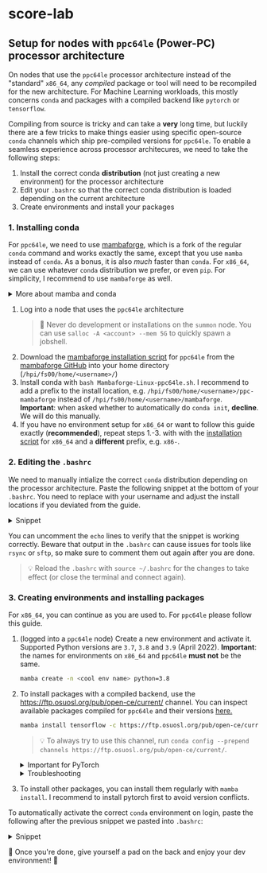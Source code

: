 # score-lab

## Setup for nodes with `ppc64le` (Power-PC) processor architecture
On nodes that use the `ppc64le` processor architecture instead of the "standard" `x86_64`, any *compiled* package or tool will need to be recompiled for the new architecture. For Machine Learning workloads, this mostly concerns `conda` and packages with a compiled backend like `pytorch` or `tensorflow`. 

Compiling from source is tricky and can take a **very** long time, but luckily there are a few tricks to make things easier using specific open-source `conda` channels which ship pre-compiled versions for `ppc64le`. To enable a seamless experience across processor architecures, we need to take the following steps:

1. Install the correct conda **distribution** (not just creating a new environment) for the processor architecture
2. Edit your `.bashrc` so that the correct conda distribution is loaded depending on the current architecture
3. Create environments and install your packages

### 1. Installing conda
For `ppc64le`, we need to use [mambaforge](https://github.com/conda-forge/miniforge#mambaforge), which is a fork of the regular `conda` command and works exactly the same, except that you use `mamba` instead of `conda`. As a bonus, it is also *much* faster than `conda`.  For `x86_64`, we can use whatever `conda` distribution we prefer, or even `pip`. For simplicity, I recommend to use `mambaforge` as well.

<details><summary>More about mamba and conda</summary>
<p>
	
If you *really* want to, you can probably get away without using `mamba`, if you do it is still recommended to use [miniforge](https://github.com/conda-forge/miniforge#miniforge3) (same repo as mambaforge) instead of other `conda` distributions because it is optimized for `ppc64le`. Specifically for `pytorch`, using `mamba` makes the installation much easier (and also much faster). 
	
If you use `mamba`, you can still use `conda` to issue the same commands. I.e. if you suspect some bug in `mamba` is causing an install to fail you can also try `conda install ...`. At your own risk (as in this might or might not casue issues), you can also choose to use  `mamba` *only* for the install commands (which is where `mamba` makes a lot of improvements) and keep using `conda` for the rest.
	
</p>
</details>

1. Log into a node that uses the `ppc64le` architecture
	> 🚨 Never do development or installations on the `summon` node. You can use `salloc -A <account> --mem 5G` to quickly spawn a jobshell. 
3. Download the [mambaforge installation script](https://github.com/conda-forge/miniforge/releases/latest/download/Mambaforge-Linux-ppc64le.sh) for `ppc64le` from the [mambaforge GitHub](https://github.com/conda-forge/miniforge#mambaforge) into your home directory (`/hpi/fs00/home/<username>/`)
4. Install conda with `bash Mambaforge-Linux-ppc64le.sh`. I recommend to add a prefix to the install location, e.g. `/hpi/fs00/home/<username>/ppc-mambaforge` instead of `/hpi/fs00/home/<username>/mambaforge`. **Important**: when asked whether to automatically do `conda init`, **decline**. We will do this manually.
5. If you have no environment setup for `x86_64` or want to follow this guide exactly (**recommended**), repeat steps 1.-3. with with the [installation script](https://github.com/conda-forge/miniforge/releases/latest/download/Mambaforge-Linux-x86_64.sh) for `x86_64` and a **different** prefix, e.g. `x86-`.

### 2. Editing the `.bashrc`
We need to manually intialize the correct `conda` distribution depending on the processor architecture. Paste the following snippet at the bottom of your `.bashrc`. You need to replace <username> with your username and adjust the install locations if you deviated from the guide.

<details><summary>Snippet</summary>
<p>
  
```bash
arch=$(uname -i)
if [[ $arch == x86_64* ]]; then
  # echo "Executing x86 (${arch}) Architecture specific part "

  # >>> conda initialize >>>
  # !! Contents within this block are managed by 'conda init' !!
  __conda_setup="$('/hpi/fs00/home/<username>/x86-mambaforge/bin/conda' 'shell.bash' 'hook' 2> /dev/null)"
  if [ $? -eq 0 ]; then
      eval "$__conda_setup"
  else
      if [ -f "/hpi/fs00/home/<username>/x86-mambaforge/etc/profile.d/conda.sh" ]; then
	  . "/hpi/fs00/home/<username>/x86-mambaforge/etc/profile.d/conda.sh"
      else
	  export PATH="/hpi/fs00/home/<username>/x86-mambaforge/bin:$PATH"
      fi
  fi
  unset __conda_setup
  # <<< conda initialize <<<
	
elif [[ $arch == ppc* ]]; then  
  # echo "Executing POWER (${arch}) Architecture specific part "

  # >>> conda initialize >>>
  # !! Contents within this block are managed by 'conda init' !!
  __conda_setup="$('/hpi/fs00/home/<username>/ppc-mambaforge/bin/conda' 'shell.bash' 'hook' 2> /dev/null)"
  if [ $? -eq 0 ]; then
      eval "$__conda_setup"
  else
      if [ -f "/hpi/fs00/home/<username>/ppc-mambaforge/etc/profile.d/conda.sh" ]; then
          . "/hpi/fs00/home/<username>/ppc-mambaforge/etc/profile.d/conda.sh"
      else
          export PATH="/hpi/fs00/home/<username>/ppc-mambaforge/bin:$PATH"
      fi
  fi
  unset __conda_setup
  # <<< conda initialize <<<

fi
```
</p>
</details>  
  
You can uncomment the `echo` lines to verify that the snippet is working correctly. Beware that output in the `.bashrc` can cause issues for tools like `rsync` or `sftp`, so make sure to comment them out again after you are done.
> :bulb: Reload the `.bashrc` with `source ~/.bashrc` for the changes to take effect (or close the terminal and connect again).
  
### 3. Creating environments and installing packages 
For `x86_64`, you can continue as you are used to. For `ppc64le` please follow this guide.
1. (logged into a `ppc64le` node) Create a new environment and activate it. Supported Python versions are `3.7`, `3.8` and `3.9` (April 2022). **Important**: the names for environments on `x86_64` and `ppc64le` **must not** be the same.
	```bash
	mamba create -n <cool env name> python=3.8
	```
2. To install packages with a compiled backend, use the https://ftp.osuosl.org/pub/open-ce/current/ channel. You can inspect available packages compiled for `ppc64le` and their versions [here.](https://ftp.osuosl.org/pub/open-ce/current/)
	```bash
	mamba install tensorflow -c https://ftp.osuosl.org/pub/open-ce/current/
	```
	> :bulb: To always try to use this channel, run `conda config --prepend channels https://ftp.osuosl.org/pub/open-ce/current/`.

	<details><summary>Important for PyTorch</summary>
	<p>

	PyTorch is a bit tricky. We need to add the `defaults` channel to provide some minor dependencies. The following command was tested and works (April 2022). Just to be safe, install `pytorch` as the first package before any others.
		
	```bash
	mamba install pytorch -c https://ftp.osuosl.org/pub/open-ce/current/ -c defaults
	```	

	</p>
	</details>	

	<details><summary>Troubleshooting</summary>
	<p>

	- There can always be version conflicts or other errrors even with the pre-compiled packages from open-ce. If you have any issues, try Google or the [open-ce GitHub](https://github.com/open-ce/open-ce) for a solution.	
	- In general, try to install the "biggest" packages (like `pytorch`) first and one-by-one.
	- Try adding the `-v` flag to a conda command to get verbose output.
	- If certain packages are not found, try adding channels such as `-c defaults`, `-c anaconda` or `-c conda-forge`


	</p>
	</details>
  
3. To install other packages, you can install them regularly with `mamba install`. I recommend to install pytorch first to avoid version conflicts.
  
To automatically activate the correct `conda` environment on login, paste the following after the previous snippet we pasted into `.bashrc`:
  
<details><summary>Snippet</summary>
<p>

```bash
if [[ $arch == x86_64* ]]; then
  conda activate <x86_64 environment name>
else
  conda activate <ppc64le environment name>
fi
```

</p>
</details>
  
🍾 Once you're done, give yourself a pad on the back and enjoy your dev environment! 🍾
